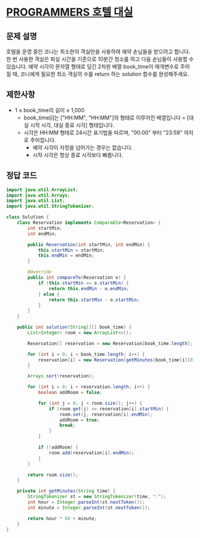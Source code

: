 # [PROGRAMMERS 호텔 대실](https://school.programmers.co.kr/learn/courses/30/lessons/155651)

## 문제 설명
호텔을 운영 중인 코니는 최소한의 객실만을 사용하여 예약 손님들을 받으려고 합니다. 한 번 사용한 객실은 퇴실 시간을 기준으로 10분간 청소를 하고 다음 손님들이 사용할 수 있습니다.
예약 시각이 문자열 형태로 담긴 2차원 배열 book_time이 매개변수로 주어질 때, 코니에게 필요한 최소 객실의 수를 return 하는 solution 함수를 완성해주세요.

## 제한사항
- 1 ≤ book_time의 길이 ≤ 1,000
  - book_time[i]는 ["HH:MM", "HH:MM"]의 형태로 이루어진 배열입니다
    = [대실 시작 시각, 대실 종료 시각] 형태입니다.
  - 시각은 HH:MM 형태로 24시간 표기법을 따르며, "00:00" 부터 "23:59" 까지로 주어집니다.
    - 예약 시각이 자정을 넘어가는 경우는 없습니다.
    - 시작 시각은 항상 종료 시각보다 빠릅니다.

## 정답 코드

```java
import java.util.ArrayList;
import java.util.Arrays;
import java.util.List;
import java.util.StringTokenizer;

class Solution {
    class Reservation implements Comparable<Reservation> {
        int startMin;
        int endMin;

        public Reservation(int startMin, int endMin) {
            this.startMin = startMin;
            this.endMin = endMin;
        }

        @Override
        public int compareTo(Reservation o) {
            if (this.startMin == o.startMin) {
                return this.endMin - o.endMin;
            } else {
                return this.startMin - o.startMin;
            }
        }
    }

    public int solution(String[][] book_time) {
        List<Integer> room = new ArrayList<>();

        Reservation[] reservation = new Reservation[book_time.length];

        for (int i = 0; i < book_time.length; i++) {
            reservation[i] = new Reservation(getMinutes(book_time[i][0]), getMinutes(book_time[i][1]) + 10);
        }

        Arrays.sort(reservation);

        for (int i = 0; i < reservation.length; i++) {
            boolean addRoom = false;

            for (int j = 0; j < room.size(); j++) {
                if (room.get(j) <= reservation[i].startMin) {
                    room.set(j, reservation[i].endMin);
                    addRoom = true;
                    break;
                }
            }

            if (!addRoom) {
                room.add(reservation[i].endMin);
            }
        }

        return room.size();
    }

    private int getMinutes(String time) {
        StringTokenizer st = new StringTokenizer(time, ":");
        int hour = Integer.parseInt(st.nextToken());
        int minute = Integer.parseInt(st.nextToken());

        return hour * 60 + minute;
    }
}
```
